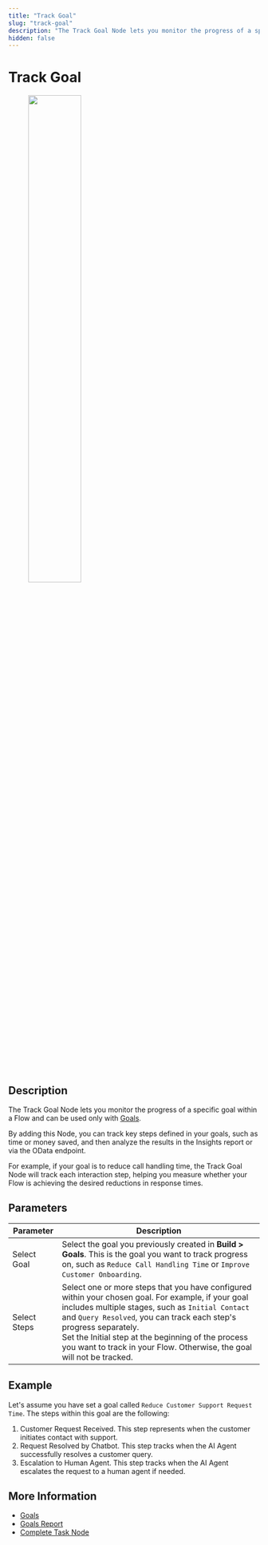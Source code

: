 ```yaml
---
title: "Track Goal"
slug: "track-goal"
description: "The Track Goal Node lets you monitor the progress of a specific goal within a Flow."
hidden: false
---
```


# Track Goal

<figure>
  <img class="image-center" src="../../../../../_assets/ai/build/node-reference/analytics/track-goal.png" width="50%" />
</figure>

## Description

The Track Goal Node lets you monitor the progress of a specific goal within a Flow
and can be used only with [Goals](../../../analyze/goals-and-tasks/goals.md). 

By adding this Node, you can track key steps defined in your goals, such as time or money saved,
and then analyze the results in the Insights report or via the OData endpoint.

For example, if your goal is to reduce call handling time, the Track Goal Node will track each interaction step, helping you measure whether your Flow is achieving the desired reductions in response times.

## Parameters

| Parameter    | Description                                                                                                                                                                                                                                                                                                                                                      |
|--------------|------------------------------------------------------------------------------------------------------------------------------------------------------------------------------------------------------------------------------------------------------------------------------------------------------------------------------------------------------------------|
| Select Goal  | Select the goal you previously created in **Build > Goals**. This is the goal you want to track progress on, such as `Reduce Call Handling Time` or `Improve Customer Onboarding`.                                                                                                                                                                               |
| Select Steps | Select one or more steps that you have configured within your chosen goal. For example, if your goal includes multiple stages, such as `Initial Contact` and `Query Resolved`, you can track each step's progress separately. <br> Set the Initial step at the beginning of the process you want to track in your Flow. Otherwise, the goal will not be tracked. |

## Example

Let's assume you have set a goal called `Reduce Customer Support Request Time`.
The steps within this goal are the following:

1. Customer Request Received. This step represents when the customer initiates contact with support.
2. Request Resolved by Chatbot. This step tracks when the AI Agent successfully resolves a customer query.
3. Escalation to Human Agent. This step tracks when the AI Agent escalates the request to a human agent if needed.

## More Information

- [Goals](../../../analyze/goals-and-tasks/goals.md)
- [Goals Report](../../../../insights/reports/goals.md)
- [Complete Task Node](complete-task.md)